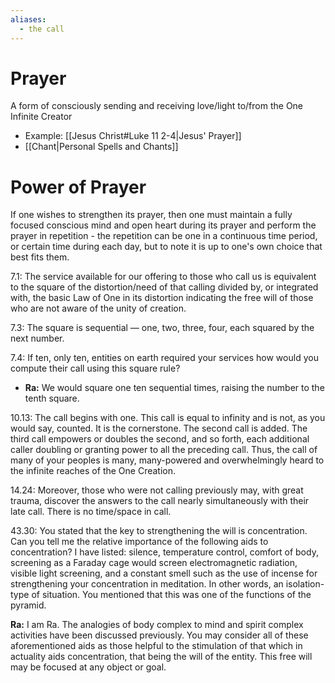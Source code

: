 ```yaml
---
aliases:
  - the call
---
```

# Prayer
A form of consciously sending and receiving love/light to/from the One Infinite Creator

- Example: [[Jesus Christ#Luke 11 2-4|Jesus' Prayer]]
- [[Chant|Personal Spells and Chants]]
# Power of Prayer
If one wishes to strengthen its prayer, then one must maintain a fully focused conscious mind and open heart during its prayer and perform the prayer in repetition - the repetition can be one in a continuous time period, or certain time during each day, but to note it is up to one's own choice that best fits them.

7.1: The service available for our offering to those who call us is equivalent to the square of the distortion/need of that calling divided by, or integrated with, the basic Law of One in its distortion indicating the free will of those who are not aware of the unity of creation.

7.3: The square is sequential — one, two, three, four, each squared by the next number.

7.4: If ten, only ten, entities on earth required your services how would you compute their call using this square rule?
-  **Ra:** We would square one ten sequential times, raising the number to the tenth square.

10.13: The call begins with one. This call is equal to infinity and is not, as you would say, counted. It is the cornerstone. The second call is added. The third call empowers or doubles the second, and so forth, each additional caller doubling or granting power to all the preceding call. Thus, the call of many of your peoples is many, many-powered and overwhelmingly heard to the infinite reaches of the One Creation.

14.24: Moreover, those who were not calling previously may, with great trauma, discover the answers to the call nearly simultaneously with their late call. There is no time/space in call.

43.30: You stated that the key to strengthening the will is concentration. Can you tell me the relative importance of the following aids to concentration? I have listed: silence, temperature control, comfort of body, screening as a Faraday cage would screen electromagnetic radiation, visible light screening, and a constant smell such as the use of incense for strengthening your concentration in meditation. In other words, an isolation-type of situation. You mentioned that this was one of the functions of the pyramid.

**Ra:** I am Ra. The analogies of body complex to mind and spirit complex activities have been discussed previously. You may consider all of these aforementioned aids as those helpful to the stimulation of that which in actuality aids concentration, that being the will of the entity. This free will may be focused at any object or goal.